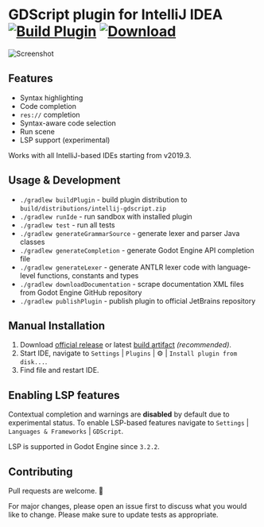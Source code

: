 # GDScript plugin for IntelliJ IDEA [![Build Plugin](https://github.com/exigow/intellij-gdscript/workflows/Build%20Plugin/badge.svg)](https://github.com/exigow/intellij-gdscript/actions?query=workflow%3A%22Build+Plugin%22) [![Download](https://img.shields.io/jetbrains/plugin/d/13107-gdscript.svg)](https://plugins.jetbrains.com/plugin/13107-gdscript)

![Screenshot](https://i.imgur.com/WLLXkf4.png)

## Features

* Syntax highlighting
* Code completion
* `res://` completion
* Syntax-aware code selection
* Run scene
* LSP support (experimental)

Works with all IntelliJ-based IDEs starting from v2019.3.

## Usage & Development

* `./gradlew buildPlugin` - build plugin distribution to `build/distributions/intellij-gdscript.zip`
* `./gradlew runIde` - run sandbox with installed plugin
* `./gradlew test` - run all tests
* `./gradlew generateGrammarSource` - generate lexer and parser Java classes
* `./gradlew generateCompletion` - generate Godot Engine API completion file
* `./gradlew generateLexer` - generate ANTLR lexer code with language-level functions, constants and types
* `./gradlew downloadDocumentation` - scrape documentation XML files from Godot Engine GitHub repository
* `./gradlew publishPlugin` - publish plugin to official JetBrains repository

## Manual Installation

1. Download [official release](https://plugins.jetbrains.com/plugin/13107-godot-gdscript/versions) or latest [build artifact](https://github.com/exigow/intellij-gdscript/actions) *(recommended)*.
1. Start IDE, navigate to `Settings` | `Plugins` | :gear: | `Install plugin from disk...`.
1. Find file and restart IDE.

## Enabling LSP features

Contextual completion and warnings are **disabled** by default due to experimental status. To enable LSP-based features navigate to `Settings` | `Languages & Frameworks` | `GDScript`.

LSP is supported in Godot Engine since `3.2.2`.

## Contributing

Pull requests are welcome. :wave: 

For major changes, please open an issue first to discuss what you would like to change. Please make sure to update tests as appropriate.